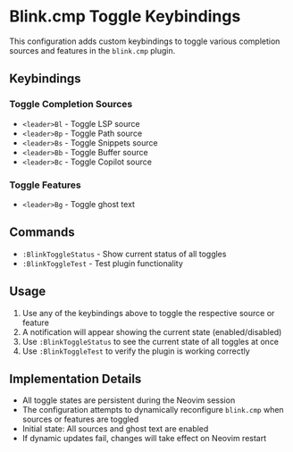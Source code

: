 # Blink.cmp Toggle Keybindings

This configuration adds custom keybindings to toggle various completion sources and features in the `blink.cmp` plugin.

## Keybindings

### Toggle Completion Sources
- `<leader>Bl` - Toggle LSP source
- `<leader>Bp` - Toggle Path source  
- `<leader>Bs` - Toggle Snippets source
- `<leader>Bb` - Toggle Buffer source
- `<leader>Bc` - Toggle Copilot source

### Toggle Features
- `<leader>Bg` - Toggle ghost text

## Commands

- `:BlinkToggleStatus` - Show current status of all toggles
- `:BlinkToggleTest` - Test plugin functionality

## Usage

1. Use any of the keybindings above to toggle the respective source or feature
2. A notification will appear showing the current state (enabled/disabled)
3. Use `:BlinkToggleStatus` to see the current state of all toggles at once
4. Use `:BlinkToggleTest` to verify the plugin is working correctly

## Implementation Details

- All toggle states are persistent during the Neovim session
- The configuration attempts to dynamically reconfigure `blink.cmp` when sources or features are toggled
- Initial state: All sources and ghost text are enabled
- If dynamic updates fail, changes will take effect on Neovim restart